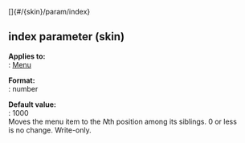 []{#/{skin}/param/index}    
## index parameter (skin)    
**Applies to:**    
:   [Menu](/ref/%7Bskin%7D/control/menu/menu.md)    
<!-- -->    
**Format:**    
:   number    
<!-- -->    
**Default value:**    
:   1000    
Moves the menu item to the *N*th position among its siblings. 0 or less    
is no change. Write-only.  